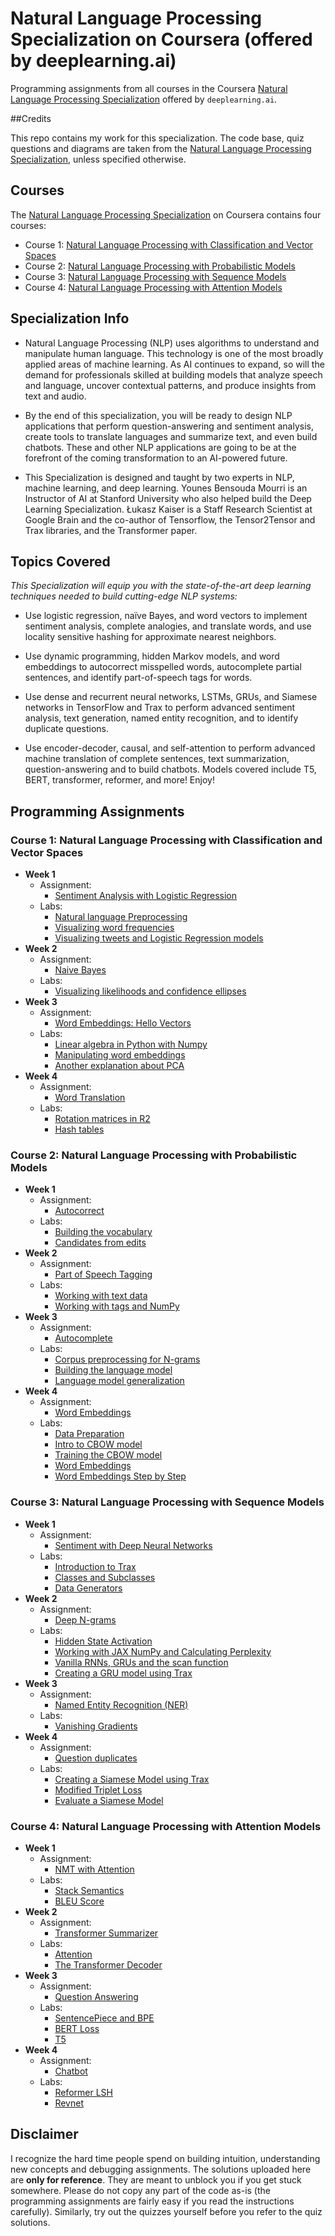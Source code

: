 # Natural Language Processing Specialization on Coursera (offered by deeplearning.ai)

Programming assignments from all courses in the Coursera [Natural Language Processing Specialization](https://www.coursera.org/specializations/natural-language-processing) offered by `deeplearning.ai`.

##Credits

This repo contains my work for this specialization. The code base, quiz questions and diagrams are taken from the [Natural Language Processing Specialization](https://www.coursera.org/specializations/natural-language-processing), unless specified otherwise.

## Courses

The [Natural Language Processing Specialization](https://www.coursera.org/specializations/natural-language-processing) on Coursera contains four courses:

- Course 1: [Natural Language Processing with Classification and Vector Spaces](https://www.coursera.org/learn/classification-vector-spaces-in-nlp)
- Course 2: [Natural Language Processing with Probabilistic Models](https://www.coursera.org/learn/probabilistic-models-in-nlp)
- Course 3: [Natural Language Processing with Sequence Models](https://www.coursera.org/learn/sequence-models-in-nlp)
- Course 4: [Natural Language Processing with Attention Models](https://www.coursera.org/learn/attention-models-in-nlp)

## Specialization Info

- Natural Language Processing (NLP) uses algorithms to understand and manipulate human language. This technology is one of the most broadly applied areas of machine learning. As AI continues to expand, so will the demand for professionals skilled at building models that analyze speech and language, uncover contextual patterns, and produce insights from text and audio.

- By the end of this specialization, you will be ready to design NLP applications that perform question-answering and sentiment analysis, create tools to translate languages and summarize text, and even build chatbots. These and other NLP applications are going to be at the forefront of the coming transformation to an AI-powered future.

- This Specialization is designed and taught by two experts in NLP, machine learning, and deep learning. Younes Bensouda Mourri is an Instructor of AI at Stanford University who also helped build the Deep Learning Specialization. Łukasz Kaiser is a Staff Research Scientist at Google Brain and the co-author of Tensorflow, the Tensor2Tensor and Trax libraries, and the Transformer paper.

## Topics Covered

*This Specialization will equip you with the state-of-the-art deep learning techniques needed to build cutting-edge NLP systems:*

- Use logistic regression, naïve Bayes, and word vectors to implement sentiment analysis, complete analogies, and translate words, and use locality sensitive hashing for approximate nearest neighbors.

- Use dynamic programming, hidden Markov models, and word embeddings to autocorrect misspelled words, autocomplete partial sentences, and identify part-of-speech tags for words.

- Use dense and recurrent neural networks, LSTMs, GRUs, and Siamese networks in TensorFlow and Trax to perform advanced sentiment analysis, text generation, named entity recognition, and to identify duplicate questions.

- Use encoder-decoder, causal, and self-attention to perform advanced machine translation of complete sentences, text summarization, question-answering and to build chatbots. Models covered include T5, BERT, transformer, reformer, and more!
Enjoy!

## Programming Assignments

### Course 1: Natural Language Processing with Classification and Vector Spaces

  - **Week 1**
    - Assignment: 
      - [Sentiment Analysis with Logistic Regression](https://nbviewer.jupyter.org/github/amanchadha/coursera-natural-language-processing-specialization/blob/master/1%20-%20Natural%20Language%20Processing%20with%20Classification%20and%20Vector%20Spaces/Week%201/C1W1_A1_Logistic%20Regression.ipynb)
    - Labs: 
      - [Natural language Preprocessing](https://nbviewer.jupyter.org/github/amanchadha/coursera-natural-language-processing-specialization/blob/master/1%20-%20Natural%20Language%20Processing%20with%20Classification%20and%20Vector%20Spaces/Week%201/C1W1_L1_Natural%20language%20preprocessing.ipynb)
      - [Visualizing word frequencies](https://nbviewer.jupyter.org/github/amanchadha/coursera-natural-language-processing-specialization/blob/master/1%20-%20Natural%20Language%20Processing%20with%20Classification%20and%20Vector%20Spaces/Week%201/C1W1_L2_Visualizing%20word%20frequencies.ipynb)
      - [Visualizing tweets and Logistic Regression models](https://nbviewer.jupyter.org/github/amanchadha/coursera-natural-language-processing-specialization/blob/master/1%20-%20Natural%20Language%20Processing%20with%20Classification%20and%20Vector%20Spaces/Week%201/C1W1_L3_Visualizing%20tweets%20and%20Logistic%20Regression%20models.ipynb)
  - **Week 2**
    - Assignment:
      - [Naive Bayes](https://nbviewer.jupyter.org/github/amanchadha/coursera-natural-language-processing-specialization/blob/master/1%20-%20Natural%20Language%20Processing%20with%20Classification%20and%20Vector%20Spaces/Week%202/C1W2_A1_Naive%20Bayes.ipynb)
    - Labs:
      - [Visualizing likelihoods and confidence ellipses](https://nbviewer.jupyter.org/github/amanchadha/coursera-natural-language-processing-specialization/blob/master/1%20-%20Natural%20Language%20Processing%20with%20Classification%20and%20Vector%20Spaces/Week%202/C1W2_L1_Visualizing%20likelihoods%20and%20confidence%20ellipses.ipynb)
  - **Week 3**
    - Assignment:
      - [Word Embeddings: Hello Vectors](https://nbviewer.jupyter.org/github/amanchadha/coursera-natural-language-processing-specialization/blob/master/1%20-%20Natural%20Language%20Processing%20with%20Classification%20and%20Vector%20Spaces/Week%203/C1W3_A1_Word%20Embeddings.ipynb)
    - Labs:
      - [Linear algebra in Python with Numpy](https://nbviewer.jupyter.org/github/amanchadha/coursera-natural-language-processing-specialization/blob/master/1%20-%20Natural%20Language%20Processing%20with%20Classification%20and%20Vector%20Spaces/Week%203/C1W3_L1_Linear%20algebra%20in%20Python%20with%20Numpy.ipynb)
      - [Manipulating word embeddings](https://nbviewer.jupyter.org/github/amanchadha/coursera-natural-language-processing-specialization/blob/master/1%20-%20Natural%20Language%20Processing%20with%20Classification%20and%20Vector%20Spaces/Week%203/C1W3_L2_Manipulating%20word%20embeddings.ipynb)
      - [Another explanation about PCA](https://nbviewer.jupyter.org/github/amanchadha/coursera-natural-language-processing-specialization/blob/master/1%20-%20Natural%20Language%20Processing%20with%20Classification%20and%20Vector%20Spaces/Week%203/C1W3_L3_Another%20explanation%20about%20PCA.ipynb)                
  - **Week 4**
    - Assignment:
      - [Word Translation](https://nbviewer.jupyter.org/github/amanchadha/coursera-natural-language-processing-specialization/blob/master/1%20-%20Natural%20Language%20Processing%20with%20Classification%20and%20Vector%20Spaces/Week%204/C1W4_A1_Word%20Translation.ipynb)
    - Labs: 
      - [Rotation matrices in R2](https://nbviewer.jupyter.org/github/amanchadha/coursera-natural-language-processing-specialization/blob/master/1%20-%20Natural%20Language%20Processing%20with%20Classification%20and%20Vector%20Spaces/Week%204/C1W4_L1_Rotation%20matrices%20in%20R2.ipynb)
      - [Hash tables](https://nbviewer.jupyter.org/github/amanchadha/coursera-natural-language-processing-specialization/blob/master/1%20-%20Natural%20Language%20Processing%20with%20Classification%20and%20Vector%20Spaces/Week%204/C1W4_L2_Hash%20tables.ipynb)

### Course 2: Natural Language Processing with Probabilistic Models

  - **Week 1**
    - Assignment:
      - [Autocorrect](https://nbviewer.jupyter.org/github/amanchadha/coursera-natural-language-processing-specialization/blob/master/2%20-%20Natural%20Language%20Processing%20with%20Probabilistic%20Models/Week%201/C2W1_A1_Autocorrect.ipynb)
    - Labs: 
      - [Building the vocabulary](https://nbviewer.jupyter.org/github/amanchadha/coursera-natural-language-processing-specialization/blob/master/2%20-%20Natural%20Language%20Processing%20with%20Probabilistic%20Models/Week%201/C2W1_L1_Building%20the%20vocabulary.ipynb)
      - [Candidates from edits](https://nbviewer.jupyter.org/github/amanchadha/coursera-natural-language-processing-specialization/blob/master/2%20-%20Natural%20Language%20Processing%20with%20Probabilistic%20Models/Week%201/C2W1_L2_Candidates%20from%20edits.ipynb)
  - **Week 2**
    - Assignment:
      - [Part of Speech Tagging](https://nbviewer.jupyter.org/github/amanchadha/coursera-natural-language-processing-specialization/blob/master/2%20-%20Natural%20Language%20Processing%20with%20Probabilistic%20Models/Week%202/C2W2_A1_Part%20of%20Speech%20Tagging.ipynb)
    - Labs: 
      - [Working with text data](https://nbviewer.jupyter.org/github/amanchadha/coursera-natural-language-processing-specialization/blob/master/2%20-%20Natural%20Language%20Processing%20with%20Probabilistic%20Models/Week%202/C2W2_L1_Working%20with%20text%20data.ipynb)
      - [Working with tags and NumPy](https://nbviewer.jupyter.org/github/amanchadha/coursera-natural-language-processing-specialization/blob/master/2%20-%20Natural%20Language%20Processing%20with%20Probabilistic%20Models/Week%202/C2W2_L2_Working%20with%20tags%20and%20Numpy.ipynb)
  - **Week 3**
    - Assignment:
      - [Autocomplete](https://nbviewer.jupyter.org/github/amanchadha/coursera-natural-language-processing-specialization/blob/master/2%20-%20Natural%20Language%20Processing%20with%20Probabilistic%20Models/Week%203/C2W3_A1_Autocomplete.ipynb)
    - Labs: 
      - [Corpus preprocessing for N-grams](https://nbviewer.jupyter.org/github/amanchadha/coursera-natural-language-processing-specialization/blob/master/2%20-%20Natural%20Language%20Processing%20with%20Probabilistic%20Models/Week%203/C2W3_L1_Corpus%20preprocessing%20for%20N-grams.ipynb)
      - [Building the language model](https://nbviewer.jupyter.org/github/amanchadha/coursera-natural-language-processing-specialization/blob/master/2%20-%20Natural%20Language%20Processing%20with%20Probabilistic%20Models/Week%203/C2W3_L2_Building%20the%20language%20model.ipynb)
      - [Language model generalization](https://nbviewer.jupyter.org/github/amanchadha/coursera-natural-language-processing-specialization/blob/master/2%20-%20Natural%20Language%20Processing%20with%20Probabilistic%20Models/Week%203/C2W3_L3_Language%20model%20generalization.ipynb)                
  - **Week 4**
    - Assignment:
      - [Word Embeddings](https://nbviewer.jupyter.org/github/amanchadha/coursera-natural-language-processing-specialization/blob/master/2%20-%20Natural%20Language%20Processing%20with%20Probabilistic%20Models/Week%204/C2W4_A1_Word%20Embeddings.ipynb)
    - Labs: 
      - [Data Preparation](https://nbviewer.jupyter.org/github/amanchadha/coursera-natural-language-processing-specialization/blob/master/2%20-%20Natural%20Language%20Processing%20with%20Probabilistic%20Models/Week%204/C2W4_L1_Data%20Preparation.ipynb)
      - [Intro to CBOW model](https://nbviewer.jupyter.org/github/amanchadha/coursera-natural-language-processing-specialization/blob/master/2%20-%20Natural%20Language%20Processing%20with%20Probabilistic%20Models/Week%204/C2W4_L2_Intro%20to%20CBOW%20model.ipynb)             
      - [Training the CBOW model](https://nbviewer.jupyter.org/github/amanchadha/coursera-natural-language-processing-specialization/blob/master/2%20-%20Natural%20Language%20Processing%20with%20Probabilistic%20Models/Week%204/C2W4_L3_Training%20the%20CBOW%20model.ipynb)
      - [Word Embeddings](https://nbviewer.jupyter.org/github/amanchadha/coursera-natural-language-processing-specialization/blob/master/2%20-%20Natural%20Language%20Processing%20with%20Probabilistic%20Models/Week%204/C2W4_L4_Word%20Embeddings.ipynb)
      - [Word Embeddings Step by Step](https://nbviewer.jupyter.org/github/amanchadha/coursera-natural-language-processing-specialization/blob/master/2%20-%20Natural%20Language%20Processing%20with%20Probabilistic%20Models/Week%204/C2W4_L5_Word%20Embeddings%20Step%20by%20Step.ipynb)

### Course 3: Natural Language Processing with Sequence Models

  - **Week 1**
    - Assignment:
      - [Sentiment with Deep Neural Networks](https://nbviewer.jupyter.org/github/amanchadha/coursera-natural-language-processing-specialization/blob/master/3%20-%20Natural%20Language%20Processing%20with%20Sequence%20Models/Week%201/C3W1_A1_Sentiment%20with%20Deep%20Neural%20Networks.ipynb)
    - Labs:
      - [Introduction to Trax](https://nbviewer.jupyter.org/github/amanchadha/coursera-natural-language-processing-specialization/blob/master/3%20-%20Natural%20Language%20Processing%20with%20Sequence%20Models/Week%201/C3W1_L1_Introduction%20to%20Trax.ipynb)
      - [Classes and Subclasses](https://nbviewer.jupyter.org/github/amanchadha/coursera-natural-language-processing-specialization/blob/master/3%20-%20Natural%20Language%20Processing%20with%20Sequence%20Models/Week%201/C3W1_L2_Classes%20and%20Subclasses.ipynb)
      - [Data Generators](https://nbviewer.jupyter.org/github/amanchadha/coursera-natural-language-processing-specialization/blob/master/3%20-%20Natural%20Language%20Processing%20with%20Sequence%20Models/Week%201/C3W1_L3_Data%20Generators.ipynb)
  - **Week 2**
    - Assignment:
      - [Deep N-grams](https://nbviewer.jupyter.org/github/amanchadha/coursera-natural-language-processing-specialization/blob/master/3%20-%20Natural%20Language%20Processing%20with%20Sequence%20Models/Week%202/C3W2_A1_Deep%20N-grams.ipynb)
    - Labs: 
      - [Hidden State Activation](https://nbviewer.jupyter.org/github/amanchadha/coursera-natural-language-processing-specialization/blob/master/3%20-%20Natural%20Language%20Processing%20with%20Sequence%20Models/Week%202/C3W2_L1_Hidden_State_Activation.ipynb)
      - [Working with JAX NumPy and Calculating Perplexity](https://nbviewer.jupyter.org/github/amanchadha/coursera-natural-language-processing-specialization/blob/master/3%20-%20Natural%20Language%20Processing%20with%20Sequence%20Models/Week%202/C3W2_L2_Working%20with%20JAX%20NumPy%20and%20Calculating%20Perplexity.ipynb)
      - [Vanilla RNNs, GRUs and the scan function](https://nbviewer.jupyter.org/github/amanchadha/coursera-natural-language-processing-specialization/blob/master/3%20-%20Natural%20Language%20Processing%20with%20Sequence%20Models/Week%202/C3W2_L3_Vanilla%20RNNs%2C%20GRUs%20and%20the%20scan%20function.ipynb)
      - [Creating a GRU model using Trax](https://nbviewer.jupyter.org/github/amanchadha/coursera-natural-language-processing-specialization/blob/master/3%20-%20Natural%20Language%20Processing%20with%20Sequence%20Models/Week%202/C3W2_L4_Creating%20a%20GRU%20model%20using%20Trax.ipynb)
  - **Week 3**
    - Assignment:
      - [Named Entity Recognition (NER)](https://nbviewer.jupyter.org/github/amanchadha/coursera-natural-language-processing-specialization/blob/master/3%20-%20Natural%20Language%20Processing%20with%20Sequence%20Models/Week%203/C3W3_A1_Named%20Entity%20Recognition.ipynb)
    - Labs: 
      - [Vanishing Gradients](https://nbviewer.jupyter.org/github/amanchadha/coursera-natural-language-processing-specialization/blob/master/3%20-%20Natural%20Language%20Processing%20with%20Sequence%20Models/Week%203/C3W3_L1_Vanishing%20Gradients.ipynb)
  - **Week 4**
    - Assignment:
      - [Question duplicates](https://nbviewer.jupyter.org/github/amanchadha/coursera-natural-language-processing-specialization/blob/master/3%20-%20Natural%20Language%20Processing%20with%20Sequence%20Models/Week%204/C3W4_A1_Question%20duplicates.ipynb)
    - Labs:
      - [Creating a Siamese Model using Trax](https://nbviewer.jupyter.org/github/amanchadha/coursera-natural-language-processing-specialization/blob/master/3%20-%20Natural%20Language%20Processing%20with%20Sequence%20Models/Week%204/C3W4_L1_Creating%20a%20Siamese%20Model%20using%20Trax.ipynb)
      - [Modified Triplet Loss](https://nbviewer.jupyter.org/github/amanchadha/coursera-natural-language-processing-specialization/blob/master/3%20-%20Natural%20Language%20Processing%20with%20Sequence%20Models/Week%204/C3W4_L2_Modified%20Triplet%20Loss.ipynb)             
      - [Evaluate a Siamese Model](https://nbviewer.jupyter.org/github/amanchadha/coursera-natural-language-processing-specialization/blob/master/3%20-%20Natural%20Language%20Processing%20with%20Sequence%20Models/Week%204/C3W4_L3_Evaluate%20a%20Siamese%20Model.ipynb)             

### Course 4: Natural Language Processing with Attention Models

  - **Week 1**
    - Assignment:
      - [NMT with Attention](https://nbviewer.jupyter.org/github/amanchadha/coursera-natural-language-processing-specialization/blob/master/4%20-%20Natural%20Language%20Processing%20with%20Attention%20Models/Week%201/C4W1_A1_NMT_with_Attention.ipynb)
    - Labs:
      - [Stack Semantics](https://nbviewer.jupyter.org/github/amanchadha/coursera-natural-language-processing-specialization/blob/master/4%20-%20Natural%20Language%20Processing%20with%20Attention%20Models/Week%201/C4W1_L1_Ungraded_Lab_Stack_Semantics.ipynb)
      - [BLEU Score](https://nbviewer.jupyter.org/github/amanchadha/coursera-natural-language-processing-specialization/blob/master/4%20-%20Natural%20Language%20Processing%20with%20Attention%20Models/Week%201/C4W1_L2_Ungraded_Lab_Bleu_Score)
  - **Week 2**
    - Assignment:
      - [Transformer Summarizer](https://nbviewer.jupyter.org/github/amanchadha/coursera-natural-language-processing-specialization/blob/master/4%20-%20Natural%20Language%20Processing%20with%20Attention%20Models/Week%202/C4W2_A1_Transformer_Summarizer.ipynb)
    - Labs: 
      - [Attention](https://nbviewer.jupyter.org/github/amanchadha/coursera-natural-language-processing-specialization/blob/master/4%20-%20Natural%20Language%20Processing%20with%20Attention%20Models/Week%202/C4W2_L1_Attention.ipynb)
      - [The Transformer Decoder](https://nbviewer.jupyter.org/github/amanchadha/coursera-natural-language-processing-specialization/blob/master/4%20-%20Natural%20Language%20Processing%20with%20Attention%20Models/Week%202/C4W2_L2_Transformer_Decoder.ipynb)
  - **Week 3**
    - Assignment:
      - [Question Answering](https://nbviewer.jupyter.org/github/amanchadha/coursera-natural-language-processing-specialization/blob/master/4%20-%20Natural%20Language%20Processing%20with%20Attention%20Models/Week%203/C4W3_A1_Question_Answering.ipynb)
    - Labs: 
      - [SentencePiece and BPE](https://nbviewer.jupyter.org/github/amanchadha/coursera-natural-language-processing-specialization/blob/master/4%20-%20Natural%20Language%20Processing%20with%20Attention%20Models/Week%203/C4W3_L1_SentencePiece_and_BPE.ipynb)
      - [BERT Loss](https://nbviewer.jupyter.org/github/amanchadha/coursera-natural-language-processing-specialization/blob/master/4%20-%20Natural%20Language%20Processing%20with%20Attention%20Models/Week%203/C4W3_L2_BERT_Loss.ipynb)
      - [T5](https://nbviewer.jupyter.org/github/amanchadha/coursera-natural-language-processing-specialization/blob/master/4%20-%20Natural%20Language%20Processing%20with%20Attention%20Models/Week%203/C4W3_L3_T5.ipynb)      
  - **Week 4**
    - Assignment:
      - [Chatbot](https://nbviewer.jupyter.org/github/amanchadha/coursera-natural-language-processing-specialization/blob/master/4%20-%20Natural%20Language%20Processing%20with%20Attention%20Models/Week%204/C4W4_A1_Chatbot.ipynb)
    - Labs:
      - [Reformer LSH](https://nbviewer.jupyter.org/github/amanchadha/coursera-natural-language-processing-specialization/blob/master/4%20-%20Natural%20Language%20Processing%20with%20Attention%20Models/Week%204/C4W4_L1_Ungraded_Lab_Reformer_LSH.ipynb)
      - [Revnet](https://nbviewer.jupyter.org/github/amanchadha/coursera-natural-language-processing-specialization/blob/master/4%20-%20Natural%20Language%20Processing%20with%20Attention%20Models/Week%204/C4W4_L2_Ungraded_Lab_Revnet.ipynb)
      
## Disclaimer

I recognize the hard time people spend on building intuition, understanding new concepts and debugging assignments. The solutions uploaded here are **only for reference**. They are meant to unblock you if you get stuck somewhere. Please do not copy any part of the code as-is (the programming assignments are fairly easy if you read the instructions carefully). Similarly, try out the quizzes yourself before you refer to the quiz solutions.
